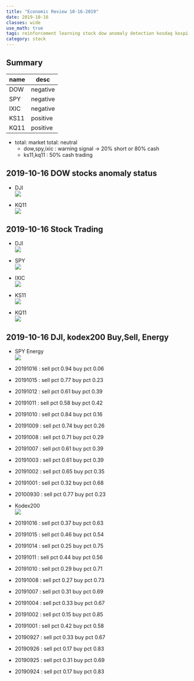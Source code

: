 ```yaml
---
title: "Economic Review 10-16-2019"
date: 2019-10-16
classes: wide
use_math: true
tags: reinforcement learning stock dow anomaly detection kosdaq kospi
category: stock
---
```


## Summary

|name|desc|
|--|--|
|DOW| negative|
|SPY| negative|
|IXIC| negative|
|KS11| positive|
|KQ11| positive|

- total: market total: neutral
    - dow,spy,ixic : warning signal -> 20% short or 80% cash
    - ks11,kq11 : 50% cash trading

## 2019-10-16 DOW stocks anomaly status
- DJI  
![](../../pictures/stock_analysis/20191016_dji.png)  

- KQ11  
![](../../pictures/stock_analysis/20191016_kq11.png)  

## 2019-10-16 Stock Trading
- DJI  
![](../../pictures/stock_analysis/20191016_dji_trade.png)  
- SPY  
![](../../pictures/stock_analysis/20191016_spy_trade.png)  
- IXIC  
![](../../pictures/stock_analysis/20191016_ixic_trade.png)  


- KS11  
![](../../pictures/stock_analysis/20191016_ks11_trade.png)  
- KQ11  
![](../../pictures/stock_analysis/20191016_kq11_trade.png)  





## 2019-10-16 DJI, kodex200 Buy,Sell, Energy
- SPY Energy  
![](../../pictures/stock_analysis/20191016_spy_energy.png)  

- 20191016 : sell pct 0.94 buy pct 0.06
- 20191015 : sell pct 0.77 buy pct 0.23
- 20191012 : sell pct 0.61 buy pct 0.39
- 20191011 : sell pct 0.58 buy pct 0.42
- 20191010 : sell pct 0.84 buy pct 0.16
- 20191009 : sell pct 0.74 buy pct 0.26
- 20191008 : sell pct 0.71 buy pct 0.29
- 20191007 : sell pct 0.61 buy pct 0.39
- 20191003 : sell pct 0.61 buy pct 0.39
- 20191002 : sell pct 0.65 buy pct 0.35
- 20191001 : sell pct 0.32 buy pct 0.68
- 20100930 : sell pct 0.77 buy pct 0.23

- Kodex200   
![](../../pictures/stock_analysis/20191016_kodex200_energy.png)  

- 20191016 : sell pct 0.37 buy pct 0.63
- 20191015 : sell pct 0.46 buy pct 0.54
- 20191014 : sell pct 0.25 buy pct 0.75
- 20191011 : sell pct 0.44 buy pct 0.56
- 20191010 : sell pct 0.29 buy pct 0.71
- 20191008 : sell pct 0.27 buy pct 0.73
- 20191007 : sell pct 0.31 buy pct 0.69
- 20191004 : sell pct 0.33 buy pct 0.67
- 20191002 : sell pct 0.15 buy pct 0.85
- 20191001 : sell pct 0.42 buy pct 0.58
- 20190927 : sell pct 0.33 buy pct 0.67
- 20190926 : sell pct 0.17 buy pct 0.83
- 20190925 : sell pct 0.31 buy pct 0.69
- 20190924 : sell pct 0.17 buy pct 0.83
